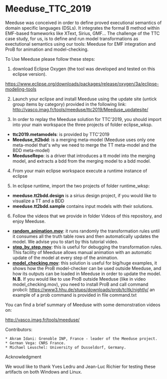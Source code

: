 # Meeduse_TTC_2019

Meeduse was conceived in order to define proved executional semantics of domain specific languages (DSLs). 
It integrates the formal B method within EMF-based frameworks like XText, Sirius, GMF... The challenge of the TTC case
study, for us, is to define and run model transformations as exectutional semantics using our tools: Meeduse for EMF integration 
and ProB for animation and model-checking.

To Use Meeduse please follow these steps:

1) download Eclipse Oxygen (the tool was developed and tested on this eclipse version).

https://www.eclipse.org/downloads/packages/release/oxygen/3a/eclipse-modeling-tools

2) Launch your eclipse and install Meeduse using the update site (untick group items by category) provided in the following link:
http://vasco.imag.fr/tools/meeduse/ttc2019/Meeduse_updatesite/


3) In order to replay the Meeduse solution for TTC'2019, you should import into your main workspace the three projects of folder eclipse_wksp.
* **ttc2019.metamodels**: is provided by TTC'2019
* **Meeduse_tt2bdd**: is a merging meta-model (Meeduse uses only one meta-model that's why we need to merge the TT meta-model and the BDD meta-model)
* **MeeduseRepo**: is a driver that introduces a tt model into the merging model, and extracts a bdd from the merging model to a bdd model.

4) From your main eclipse workspace execute a runtime instance of eclipse

5) In eclipse runtime, import the two projects of folder runtime_wksp:
* **meeduse.tt2bdd.design** is a sirius design project, if you would like to visualize a TT and a BDD
* **meeduse.tt2bdd.sample** contains input models with their solutions.

6) Follow the videos that we provide in folder Videos of this repository, and enjoy Meeduse.
*  **[random_animation.mov](http://vasco.imag.fr/tools/meeduse/ttc2019/Videos/random_animation.mov)**: it runs randomly the transformation rules until it consumes all the truth table rows and then automatically updates the model. We advise you to start by this tutorial video.
*  **[step_by_step.mov](http://vasco.imag.fr/tools/meeduse/ttc2019/Videos/step_by_step.mov	)**: this is useful for debugging the transformation rules. This facility of Meeduse allows manual animation with an automatic update of the model at every step of the animation.
*  **[model_checking.mov](http://vasco.imag.fr/tools/meeduse/ttc2019/Videos/model_checking.mov)**: this solution is useful for big/huge examples, it shows how the ProB model-checker can be used outside Meeduse, and how its outputs can be loaded in Meeduse in order to update the model. 
**N.B.** If you would like to use ProB outside Meeduse (like in video model_checking.mov), you need to install ProB and call command probcli:
https://www3.hhu.de/stups/downloads/prob/tcltk/nightly/
an example of a prob command is provided in file command.txt

You can find a brief summary of Meeduse with some demonstration videos on: 

http://vasco.imag.fr/tools/meeduse/

Contributors:

    * Akram Idani: Grenoble INP, France - leader of the Meeduse project.
    * German Vega: CNRS France.
    * Michael Leuschel: University of Dusseldorf, Germany.

Acknowledgment

   We woud like to thank Yves Ledru and Jean-Luc Richier for testing these artifacts on both Windows and Linux.

